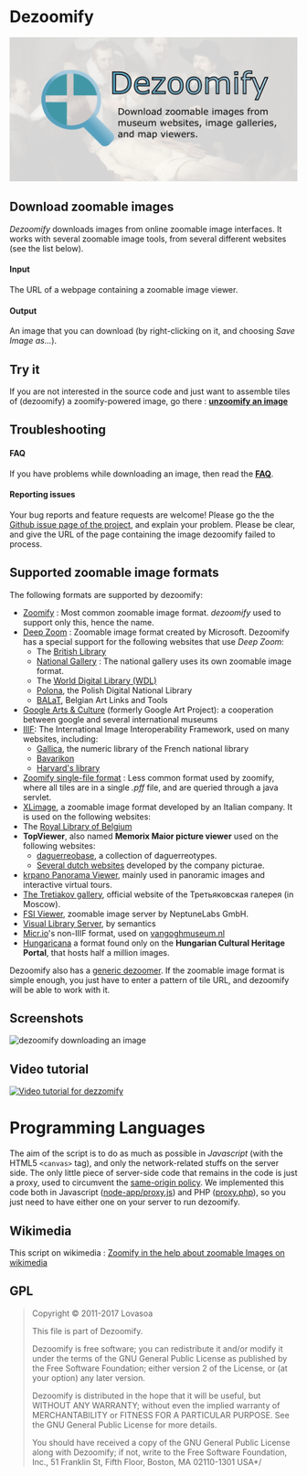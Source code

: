 # Dezoomify

[![Dezoomify cover image](./cover.png)](https://ophir.alwaysdata.net/dezoomify/dezoomify.html)

## Download zoomable images

_Dezoomify_ downloads images from online zoomable image interfaces.
It works with several zoomable image tools, from several different websites (see the list below).

#### Input
The URL of a webpage containing a zoomable image viewer.
#### Output
An image that you can download (by right-clicking on it, and choosing *Save Image as...*).

## Try it
If you are not interested in the source code and just want to assemble tiles of (dezoomify) a zoomify-powered image, go there : [**unzoomify an image**](https://ophir.alwaysdata.net/dezoomify/dezoomify.html)

## Troubleshooting
#### FAQ
If you have problems while downloading an image, then read the **[FAQ](https://github.com/lovasoa/dezoomify/wiki/Dezoomify-FAQ)**.
#### Reporting issues
Your bug reports and feature requests are welcome!
Please go the the [Github issue page of the project](https://github.com/lovasoa/dezoomify/issues),
and explain your problem.
Please be clear, and give the URL of the page containing the image dezoomify
failed to process.

## Supported zoomable image formats
The following formats are supported by dezoomify:
 * [Zoomify](http://www.zoomify.com/) : Most common zoomable image format. *dezoomify* used to support only this, hence the name.
 * [Deep Zoom](http://en.wikipedia.org/wiki/Deep_Zoom) : Zoomable image format created by Microsoft. Dezoomify has a special support for the following websites that use *Deep Zoom*:
   * The [British Library](http://www.bl.uk/)
   * [National Gallery](http://www.nationalgallery.org.uk/) : The national gallery uses its own zoomable image format.
   * The [World Digital Library (WDL)](http://www.wdl.org/fr/)
   * [Polona](http://polona.pl/), the Polish Digital National Library
   * [BALaT](http://balat.kikirpa.be/), Belgian Art Links and Tools
 * [Google Arts & Culture](https://artsandculture.google.com/) (formerly Google Art Project): a cooperation between google and several international museums
 * [IIIF](https://iiif.io): The International Image Interoperability Framework, used on many websites, including:
   * [Gallica](https://gallica.bnf.fr/), the numeric library of the French national library
   * [Bavarikon](https://www.bavarikon.de/)
   * [Harvard's library](https://library.harvard.edu/)
 * [Zoomify single-file format](https://github.com/lovasoa/pff-extract/wiki/Zoomify-PFF-file-format-documentation) : Less common format used by zoomify, where all tiles are in a single *.pff* file, and are queried through a java servlet.
 * [XLimage](http://www.centrica.it/products/xlimage-2/), a zoomable image format developed by an Italian company. It is used on the following websites:
  * The [Royal Library of Belgium](http://kbr.be/)
 * **TopViewer**, also named **Memorix Maior picture viewer** used on the following websites:
   * [daguerreobase](http://daguerreobase.org/en/), a collection of daguerreotypes.
   * [Several dutch websites](https://picturae.com/nl/website/websites-portfolio) developed by the company picturae.
 * [krpano Panorama Viewer](http://krpano.com), mainly used in panoramic images and interactive virtual tours.
 * [The Tretiakov gallery](http://www.tretyakovgallery.ru/en/), official website of the Третьяковская галерея (in Moscow).
 * [FSI Viewer](https://www.neptunelabs.com/products/fsi-viewer/), zoomable image server by NeptuneLabs GmbH.
 * [Visual Library Server](https://www.semantics.de/visual_library/), by semantics
 * [Micr.io](https://micr.io/)'s non-IIIF format, used on [vangoghmuseum.nl](https://www.vangoghmuseum.nl/en/explore-the-collection)
 * [Hungaricana](https://hungaricana.hu/en/) a format found only on the **Hungarian Cultural Heritage Portal**, that hosts half a million images.

Dezoomify also has a
[generic dezoomer](https://github.com/lovasoa/dezoomify/wiki/Dezoomify-FAQ#the-page-uses-an-image-viewer-that-is-not-supported-by-dezoomify-is-there-still-a-chance-).
If the zoomable image format is simple enough, you just have to enter a pattern of tile
URL, and dezoomify will be able to work with it.

## Screenshots
![dezoomify downloading an image](http://pix.toile-libre.org/upload/original/1460096698.gif)

## Video tutorial
[![Video tutorial for dezzomify](http://pix.toile-libre.org/upload/original/1460095793.png)](https://www.youtube.com/watch?v=RtyckiAE5Eo)

# Programming Languages
The aim of the script is to do as much as possible in _Javascript_ (with the HTML5 `<canvas>` tag), and only the network-related stuffs on the server side. The only little piece of server-side code that remains in the code is just a proxy, used to circumvent the [same-origin policy](https://developer.mozilla.org/en-US/docs/Web/Security/Same-origin_policy).
We implemented this code both in Javascript ([node-app/proxy.js](node-app/proxy.js)) and PHP ([proxy.php](proxy.php)), so you just need to have either one
on your server to run dezoomify.

## Wikimedia
This script on wikimedia : [Zoomify in the help about zoomable Images on wikimedia](https://secure.wikimedia.org/wikipedia/commons/wiki/Help:Zoomable_images)

## GPL
> Copyright © 2011-2017 Lovasoa
>
>  This file is part of Dezoomify.
>
>  Dezoomify is free software; you can redistribute it and/or modify
>  it under the terms of the GNU General Public License as published by
>  the Free Software Foundation; either version 2 of the License, or
>  (at your option) any later version.
>
>  Dezoomify is distributed in the hope that it will be useful,
>  but WITHOUT ANY WARRANTY; without even the implied warranty of
>  MERCHANTABILITY or FITNESS FOR A PARTICULAR PURPOSE.  See the
>  GNU General Public License for more details.
>
>  You should have received a copy of the GNU General Public License
>  along with Dezoomify; if not, write to the Free Software
>  Foundation, Inc., 51 Franklin St, Fifth Floor, Boston, MA  02110-1301
>  USA*/
